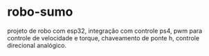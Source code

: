 # robo-sumo


projeto de robo com esp32,  integração com controle ps4, pwm para controle de velocidade e torque, chaveamento de ponte h, controle direcional analógico.
